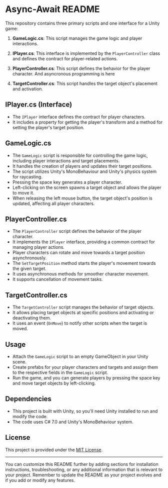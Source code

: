 # Async-Await README
 
This repository contains three primary scripts and one interface for a Unity game:

1. **GameLogic.cs**: This script manages the game logic and player interactions.

2. **IPlayer.cs**: This interface is implemented by the `PlayerController` class and defines the contract for player-related actions.
 
3. **PlayerController.cs**: This script defines the behavior for the player character. And asyncronous programming is here

4. **TargetController.cs**: This script handles the target object's placement and activation. 

## IPlayer.cs (Interface)

- The `IPlayer` interface defines the contract for player characters.
- It includes a property for getting the player's transform and a method for setting the player's target position.

## GameLogic.cs

- The `GameLogic` script is responsible for controlling the game logic, including player interactions and target placements.
- It handles the creation of players and updates their target positions.
- The script utilizes Unity's MonoBehaviour and Unity's physics system for raycasting.
- Pressing the space key generates a player character.
- Left-clicking on the screen spawns a target object and allows the player to move it.
- When releasing the left mouse button, the target object's position is updated, affecting all player characters.

## PlayerController.cs

- The `PlayerController` script defines the behavior of the player character.
- It implements the `IPlayer` interface, providing a common contract for managing player actions.
- Player characters can rotate and move towards a target position asynchronously.
- The `SetTargetPosition` method starts the player's movement towards the given target.
- It uses asynchronous methods for smoother character movement.
- It supports cancellation of movement tasks.

## TargetController.cs

- The `TargetController` script manages the behavior of target objects.
- It allows placing target objects at specific positions and activating or deactivating them.
- It uses an event (`OnMove`) to notify other scripts when the target is moved.



## Usage

- Attach the `GameLogic` script to an empty GameObject in your Unity scene.
- Create prefabs for your player characters and targets and assign them to the respective fields in the `GameLogic` script.
- Run the game, and you can generate players by pressing the space key and move target objects by left-clicking.

## Dependencies

- This project is built with Unity, so you'll need Unity installed to run and modify the code.
- The code uses C# 7.0 and Unity's MonoBehaviour system.

## License

This project is provided under the [MIT License](LICENSE).

---

You can customize this README further by adding sections for installation instructions, troubleshooting, or any additional information that is relevant to your project. Remember to update the README as your project evolves and if you add or modify any features.
